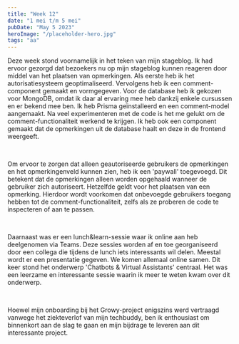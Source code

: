```yaml
---
title: "Week 12"
date: "1 mei t/m 5 mei"
pubDate: "May 5 2023"
heroImage: "/placeholder-hero.jpg"
tags: "aa"
---
```


Deze week stond voornamelijk in het teken van mijn stageblog. Ik had ervoor gezorgd dat bezoekers nu op mijn stageblog kunnen reageren door middel van het plaatsen van opmerkingen. Als eerste heb ik het autorisatiesysteem geoptimaliseerd. Vervolgens heb ik een comment-component gemaakt en vormgegeven. Voor de database heb ik gekozen voor MongoDB, omdat ik daar al ervaring mee heb dankzij enkele cursussen en er bekend mee ben. Ik heb Prisma geïnstalleerd en een comment-model aangemaakt. Na veel experimenteren met de code is het me gelukt om de comment-functionaliteit werkend te krijgen. Ik heb ook een component gemaakt dat de opmerkingen uit de database haalt en deze in de frontend weergeeft.

&nbsp;

Om ervoor te zorgen dat alleen geautoriseerde gebruikers de opmerkingen en het opmerkingenveld kunnen zien, heb ik een 'paywall' toegevoegd. Dit betekent dat de opmerkingen alleen worden opgehaald wanneer de gebruiker zich autoriseert. Hetzelfde geldt voor het plaatsen van een opmerking. Hierdoor wordt voorkomen dat onbevoegde gebruikers toegang hebben tot de comment-functionaliteit, zelfs als ze proberen de code te inspecteren of aan te passen.

&nbsp;

Daarnaast was er een lunch&learn-sessie waar ik online aan heb deelgenomen via Teams. Deze sessies worden af en toe georganiseerd door een collega die tijdens de lunch iets interessants wil delen. Meestal wordt er een presentatie gegeven. We komen allemaal online samen. Dit keer stond het onderwerp 'Chatbots & Virtual Assistants' centraal. Het was een leerzame en interessante sessie waarin ik meer te weten kwam over dit onderwerp.

&nbsp;

Hoewel mijn onboarding bij het Growy-project enigszins werd vertraagd vanwege het ziekteverlof van mijn techbuddy, ben ik enthousiast om binnenkort aan de slag te gaan en mijn bijdrage te leveren aan dit interessante project.
